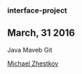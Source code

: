 ### interface-project

## March, 31 2016

Java
Maveb
Git

[Michael Zhestkov](mailto:michaelzhestkov@gmail.com)
